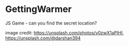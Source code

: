 # GettingWarmer
JS Game - can you find the secret location?

image credit: https://unsplash.com/photos/v0zwX1aPlHI, https://unsplash.com/@darshan394
